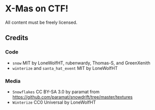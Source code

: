 # X-Mas on CTF!

All content must be freely licensed.

## Credits

### Code

* `snow` MIT by LoneWolfHT, rubenwardy, Thomas-S, and GreenXenith
* `winterize` and `santa_hat_event` MIT by LoneWolfHT

### Media

* `Snowflakes` CC BY-SA 3.0 by paramat from <https://github.com/paramat/snowdrift/tree/master/textures>
* `Winterize` CC0 Universal by LoneWolfHT
